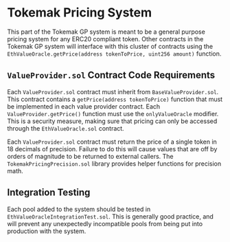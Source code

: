 # Tokemak Pricing System

This part of the Tokemak GP system is meant to be a general purpose pricing system for any ERC20 compliant token. Other contracts in the Tokemak GP system will interface with this cluster of contracts using the `EthValueOracle.getPrice(address tokenToPrice, uint256 amount)` function.

## `ValueProvider.sol` Contract Code Requirements

Each `ValueProvider.sol` contract must inherit from `BaseValueProvider.sol`. This contract contains a `getPrice(address tokenToPrice)` function that must be implemented in each value provider contract. Each `ValueProvider.getPrice()` function must use the `onlyValueOracle` modifier. This is a security measure, making sure that pricing can only be accessed through the `EthValueOracle.sol` contract.

Each `ValueProvider.sol` contract must return the price of a single token in 18 decimals of precision. Failure to do this will cause values that are off by orders of magnitude to be returned to external callers. The `TokemakPricingPrecision.sol` library provides helper functions for precision math.

## Integration Testing

Each pool added to the system should be tested in `EthValueOracleIntegrationTest.sol`. This is generally good practice, and will prevent any unexpectedly incompatible pools from being put into production with the system.
